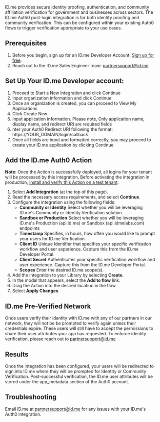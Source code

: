 ID.me provides secure identity proofing, authentication, and community affiliation verification for government and businesses across sectors.
The ID.me Auth0 post-login integration is for both identity proofing and community verification. This can be configured within your existing Auth0 flows to trigger verification appropriate to your use cases.

## Prerequisites
1. Before you begin, sign up for an ID.me Developer Account. [Sign up for free](https://developers.id.me/).
2. Reach out to the ID.me Sales Engineer team: [partnersupport@id.me](partnersupport@id.me)

## Set Up Your ID.me Developer account:
1. Proceed to Start a New Integration and click Continue
2. Input organization information and click Continue
3. Once an organization is created, you can proceed to View My Applications
4. Click Create New
5. Input application information. Please note, Only application name, display name, and redirect URI are required fields
6. nter your Auth0 Redirect URI following the format: https://YOUR_DOMAIN/login/callback
7. Once all fields are input and formatted correctly, you may proceed to create your ID.me application by clicking Continue

## Add the ID.me Auth0 Action
**Note:** Once the Action is successfully deployed, all logins for your tenant will be processed by this integration. Before activating the integration in production, [install and verify this Action on a test tenant](https://auth0.com/docs/get-started/auth0-overview/create-tenants/set-up-multiple-environments).
1. Select **Add Integration** (at the top of this page).
2. Read the necessary access requirements, and select **Continue**.
3. Configure the integration using the following fields:
   * **Community or Identity** Select whether you will be leveraging ID.me's Community or Identity Verification solution.
   * **Sandbox or Production** Select whether you will be leveraging ID.me's Production (api.id.me) or Sandbox (api.idmelabs.com) endpoints
   * **Timestamp** Specifies, in hours, how often you would like to prompt your users for ID.me Verification.
   * **Client ID**  Unique Identifier that specifies your specific verification workflow and user experience. Capture this from the ID.me Developer Portal.
   * **Client Secret** Authenticates your specific verification workflow and user experience. Capture this from the ID.me Developer Portal.
   * **Scopes** Enter the desired ID.me scope(s).
1. Add the integration to your Library by selecting **Create**.
2. In the modal that appears, select the **Add to flow** link.
3. Drag the Action into the desired location in the flow.
4. Select **Apply Changes**.

## ID.me Pre-Verified Network
Once users verify their identity with ID.me with any of our partners in our network, they will not be be prompted to verify again unless their credentials expire. These users will still have to accept the permissions to share their user attributes your app has requested. To enforce identity verification, please reach out to [partnersupport@id.me](partnersupport@id.me)

## Results
Once the integration has been configured, your users will be redirected to sign into ID.me where they will be prompted for Identity or Community Verification. Post-successful verification, the ID.me user attributes will be stored under the app_metadata section of the Auth0 account.

## Troubleshooting
Email ID.me at [partnersupport@id.me](partnersupport@id.me) for any issues with your ID.me's Auth0 integration.